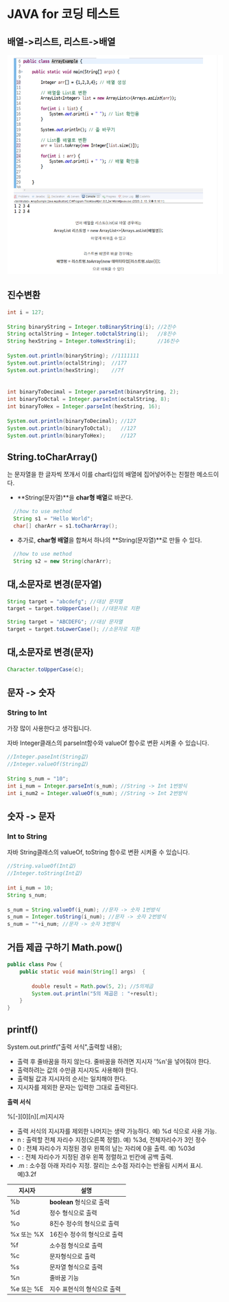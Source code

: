 # JAVA for 코딩 테스트

## 배열->리스트, 리스트->배열

![image-20210208114234557](md-images/image-20210208114234557.png)



## 진수변환

```java
int i = 127;
 
String binaryString = Integer.toBinaryString(i); //2진수
String octalString = Integer.toOctalString(i);   //8진수
String hexString = Integer.toHexString(i);       //16진수
 
System.out.println(binaryString); //1111111
System.out.println(octalString);  //177
System.out.println(hexString);    //7f
 
 
int binaryToDecimal = Integer.parseInt(binaryString, 2);
int binaryToOctal = Integer.parseInt(octalString, 8);
int binaryToHex = Integer.parseInt(hexString, 16);
 
System.out.println(binaryToDecimal); //127
System.out.println(binaryToOctal);   //127
System.out.println(binaryToHex);     //127
```



## String.toCharArray()

는 문자열을 한 글자씩 쪼개서
이를 char타입의 배열에 집어넣어주는 친절한 메소드이다.

- **String(문자열)**을 **char형 배열**로 바꾼다.

```java
  //how to use method
  String s1 = "Hello World";
  char[] charArr = s1.toCharArray();
```

- 추가로, **char형 배열**을 합쳐서 하나의 **String(문자열)**로 만들 수 있다.

```java
  //how to use method
  String s2 = new String(charArr);
```



## 대,소문자로 변경(문자열)

```java
String target = "abcdefg"; //대상 문자열
target = target.toUpperCase(); //대문자로 치환
```

```java
String target = "ABCDEFG"; //대상 문자열
target = target.toLowerCase(); //소문자로 치환
```

## 대,소문자로 변경(문자)

```java
Character.toUpperCase(c);
```





##  **문자 -> 숫자** 

### **String to Int**

가장 많이 사용한다고 생각됩니다.

자바 Integer클래스의 parseInt함수와 valueOf 함수로 변환 시켜줄 수 있습니다.

```java
//Integer.paseInt(String값)
//Integer.valueOf(String값)

String s_num = "10";
int i_num = Integer.parseInt(s_num); //String -> Int 1번방식
int i_num2 = Integer.valueOf(s_num); //String -> Int 2번방식
```



##  **숫자 -> 문자** 

### **Int to String**

자바 String클래스의 valueOf, toString 함수로 변환 시켜줄 수 있습니다.

```java
//String.valueOf(Int값)
//Integer.toString(Int값)

int i_num = 10;
String s_num;
		
s_num = String.valueOf(i_num); //문자 -> 숫자 1번방식
s_num = Integer.toString(i_num); //문자 -> 숫자 2번방식
s_num = ""+i_num; //문자 -> 숫자 3번방식
```



## 거듭 제곱 구하기 Math.pow()

```java
public class Pow {
    public static void main(String[] args)  {

        double result = Math.pow(5, 2); //5의제곱
        System.out.println("5의 제곱은 : "+result);
    }
}
```





## **printf()**

System.out.printf("출력 서식",출력할 내용);

- 출력 후 줄바꿈을 하지 않는다. 줄바꿈을 하려면 지시자 '%n'을 넣어줘야 한다.
- 출력하려는 값의 수만큼 지시자도 사용해야 한다.
- 출력될 값과 지시자의 순서는 일치해야 한다.
- 지시자를 제외한 문자는 입력한 그대로 출력된다.

**출력 서식**

%[-][0][n][.m]지시자

- 출력 서식의 지시자를 제외한 나머지는 생략 가능하다. 예) %d 식으로 사용 가능.
- n : 출력할 전체 자리수 지정(오른쪽 정렬). 예) %3d, 전체자리수가 3인 정수
- 0 : 전체 자리수가 지정된 경우 왼쪽의 남는 자리에 0을 출력. 예) %03d
- \- : 전체 자리수가 지정된 경우 왼쪽 정렬하고 빈칸에 공백 출력.
- .m : 소수점 아래 자리수 지정. 잘리는 소수점 자리수는 반올림 시켜서 표시. 예)3.2f

| 지시자     | 설명                        |
| ---------- | --------------------------- |
| %b         | **boolean** 형식으로 출력   |
| %d         | 정수 형식으로 출력          |
| %o         | 8진수 정수의 형식으로 출력  |
| %x 또는 %X | 16진수 정수의 형식으로 출력 |
| %f         | 소수점 형식으로 출력        |
| %c         | 문자형식으로 출력           |
| %s         | 문자열 형식으로 출력        |
| %n         | 줄바꿈 기능                 |
| %e 또는 %E | 지수 표현식의 형식으로 출력 |